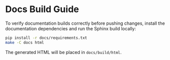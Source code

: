 # Docs Build Guide

To verify documentation builds correctly before pushing changes, install the documentation dependencies and run the Sphinx build locally:

```bash
pip install -r docs/requirements.txt
make -C docs html
```

The generated HTML will be placed in `docs/build/html`.

